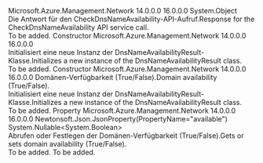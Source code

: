 <Type Name="DnsNameAvailabilityResult" FullName="Microsoft.Azure.Management.Network.Models.DnsNameAvailabilityResult">
  <TypeSignature Language="C#" Value="public class DnsNameAvailabilityResult" />
  <TypeSignature Language="ILAsm" Value=".class public auto ansi beforefieldinit DnsNameAvailabilityResult extends System.Object" />
  <TypeSignature Language="DocId" Value="T:Microsoft.Azure.Management.Network.Models.DnsNameAvailabilityResult" />
  <TypeSignature Language="VB.NET" Value="Public Class DnsNameAvailabilityResult" />
  <TypeSignature Language="F#" Value="type DnsNameAvailabilityResult = class" />
  <AssemblyInfo>
    <AssemblyName>Microsoft.Azure.Management.Network</AssemblyName>
    <AssemblyVersion>14.0.0.0</AssemblyVersion>
    <AssemblyVersion>16.0.0.0</AssemblyVersion>
  </AssemblyInfo>
  <Base>
    <BaseTypeName>System.Object</BaseTypeName>
  </Base>
  <Interfaces />
  <Docs>
    <summary>
            <span data-ttu-id="cf0b0-101">Die Antwort für den CheckDnsNameAvailability-API-Aufruf.</span><span class="sxs-lookup"><span data-stu-id="cf0b0-101">Response for the CheckDnsNameAvailability API service call.</span></span>
            </summary>
    <remarks>To be added.</remarks>
  </Docs>
  <Members>
    <Member MemberName=".ctor">
      <MemberSignature Language="C#" Value="public DnsNameAvailabilityResult ();" />
      <MemberSignature Language="ILAsm" Value=".method public hidebysig specialname rtspecialname instance void .ctor() cil managed" />
      <MemberSignature Language="DocId" Value="M:Microsoft.Azure.Management.Network.Models.DnsNameAvailabilityResult.#ctor" />
      <MemberSignature Language="VB.NET" Value="Public Sub New ()" />
      <MemberType>Constructor</MemberType>
      <AssemblyInfo>
        <AssemblyName>Microsoft.Azure.Management.Network</AssemblyName>
        <AssemblyVersion>14.0.0.0</AssemblyVersion>
        <AssemblyVersion>16.0.0.0</AssemblyVersion>
      </AssemblyInfo>
      <Parameters />
      <Docs>
        <summary>
            <span data-ttu-id="cf0b0-102">Initialisiert eine neue Instanz der DnsNameAvailabilityResult-Klasse.</span><span class="sxs-lookup"><span data-stu-id="cf0b0-102">Initializes a new instance of the DnsNameAvailabilityResult class.</span></span>
            </summary>
        <remarks>To be added.</remarks>
      </Docs>
    </Member>
    <Member MemberName=".ctor">
      <MemberSignature Language="C#" Value="public DnsNameAvailabilityResult (Nullable&lt;bool&gt; available = null);" />
      <MemberSignature Language="ILAsm" Value=".method public hidebysig specialname rtspecialname instance void .ctor(valuetype System.Nullable`1&lt;bool&gt; available) cil managed" />
      <MemberSignature Language="DocId" Value="M:Microsoft.Azure.Management.Network.Models.DnsNameAvailabilityResult.#ctor(System.Nullable{System.Boolean})" />
      <MemberSignature Language="VB.NET" Value="Public Sub New (Optional available As Nullable(Of Boolean) = null)" />
      <MemberSignature Language="F#" Value="new Microsoft.Azure.Management.Network.Models.DnsNameAvailabilityResult : Nullable&lt;bool&gt; -&gt; Microsoft.Azure.Management.Network.Models.DnsNameAvailabilityResult" Usage="new Microsoft.Azure.Management.Network.Models.DnsNameAvailabilityResult available" />
      <MemberType>Constructor</MemberType>
      <AssemblyInfo>
        <AssemblyName>Microsoft.Azure.Management.Network</AssemblyName>
        <AssemblyVersion>14.0.0.0</AssemblyVersion>
        <AssemblyVersion>16.0.0.0</AssemblyVersion>
      </AssemblyInfo>
      <Parameters>
        <Parameter Name="available" Type="System.Nullable&lt;System.Boolean&gt;" />
      </Parameters>
      <Docs>
        <param name="available"><span data-ttu-id="cf0b0-103">Domänen-Verfügbarkeit (True/False).</span><span class="sxs-lookup"><span data-stu-id="cf0b0-103">Domain availability (True/False).</span></span></param>
        <summary>
            <span data-ttu-id="cf0b0-104">Initialisiert eine neue Instanz der DnsNameAvailabilityResult-Klasse.</span><span class="sxs-lookup"><span data-stu-id="cf0b0-104">Initializes a new instance of the DnsNameAvailabilityResult class.</span></span>
            </summary>
        <remarks>To be added.</remarks>
      </Docs>
    </Member>
    <Member MemberName="Available">
      <MemberSignature Language="C#" Value="public Nullable&lt;bool&gt; Available { get; set; }" />
      <MemberSignature Language="ILAsm" Value=".property instance valuetype System.Nullable`1&lt;bool&gt; Available" />
      <MemberSignature Language="DocId" Value="P:Microsoft.Azure.Management.Network.Models.DnsNameAvailabilityResult.Available" />
      <MemberSignature Language="VB.NET" Value="Public Property Available As Nullable(Of Boolean)" />
      <MemberSignature Language="F#" Value="member this.Available : Nullable&lt;bool&gt; with get, set" Usage="Microsoft.Azure.Management.Network.Models.DnsNameAvailabilityResult.Available" />
      <MemberType>Property</MemberType>
      <AssemblyInfo>
        <AssemblyName>Microsoft.Azure.Management.Network</AssemblyName>
        <AssemblyVersion>14.0.0.0</AssemblyVersion>
        <AssemblyVersion>16.0.0.0</AssemblyVersion>
      </AssemblyInfo>
      <Attributes>
        <Attribute>
          <AttributeName>Newtonsoft.Json.JsonProperty(PropertyName="available")</AttributeName>
        </Attribute>
      </Attributes>
      <ReturnValue>
        <ReturnType>System.Nullable&lt;System.Boolean&gt;</ReturnType>
      </ReturnValue>
      <Docs>
        <summary>
            <span data-ttu-id="cf0b0-105">Abrufen oder Festlegen der Domänen-Verfügbarkeit (True/False).</span><span class="sxs-lookup"><span data-stu-id="cf0b0-105">Gets or sets domain availability (True/False).</span></span>
            </summary>
        <value>To be added.</value>
        <remarks>To be added.</remarks>
      </Docs>
    </Member>
  </Members>
</Type>